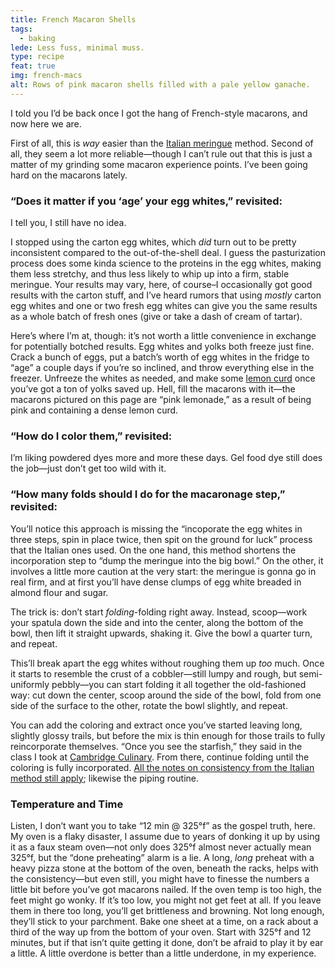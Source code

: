 ```yaml
---
title: French Macaron Shells
tags:
  - baking
lede: Less fuss, minimal muss.
type: recipe
feat: true
img: french-macs
alt: Rows of pink macaron shells filled with a pale yellow ganache.
---
```


I told you I’d be back once I got the hang of French-style macarons, and now here we are.

First of all, this is _way_ easier than the [Italian meringue](/recipes/italian-macarons/) method. Second of all, they seem a lot more reliable—though I can’t rule out that this is just a matter of my grinding some macaron experience points. I’ve been going hard on the macarons lately.

### “Does it matter if you ‘age’ your egg whites,” revisited:

I tell you, I still have no idea.

I stopped using the carton egg whites, which _did_ turn out to be pretty inconsistent compared to the out-of-the-shell deal. I guess the pasturization process does some kinda science to the proteins in the egg whites, making them less stretchy, and thus less likely to whip up into a firm, stable meringue. Your results may vary, here, of course–I occasionally got good results with the carton stuff, and I’ve heard rumors that using _mostly_ carton egg whites and one or two fresh egg whites can give you the same results as a whole batch of fresh ones (give or take a dash of cream of tartar).

Here’s where I’m at, though: it’s not worth a little convenience in exchange for potentially botched results. Egg whites and yolks both freeze just fine. Crack a bunch of eggs, put a batch’s worth of egg whites in the fridge to “age” a couple days if you’re so inclined, and throw everything else in the freezer. Unfreeze the whites as needed, and make some [lemon curd](http://bravetart.com/recipes/LemonCurdGF) once you’ve got a ton of yolks saved up. Hell, fill the macarons with it—the macarons pictured on this page are “pink lemonade,” as a result of being pink and containing a dense lemon curd.

### “How do I color them,” revisited:

I’m liking powdered dyes more and more these days. Gel food dye still does the job—just don’t get too wild with it.

### “How many folds should I do for the macaronage step,” revisited:

You’ll notice this approach is missing the “incoporate the egg whites in three steps, spin in place twice, then spit on the ground for luck” process that the Italian ones used. On the one hand, this method shortens the incorporation step to “dump the meringue into the big bowl.” On the other, it involves a little more caution at the very start: the meringue is gonna go in real firm, and at first you’ll have dense clumps of egg white breaded in almond flour and sugar.

The trick is: don’t start _folding_-folding right away. Instead, scoop—work your spatula down the side and into the center, along the bottom  of the bowl, then lift it straight upwards, shaking it. Give the bowl a quarter turn, and repeat. 

This’ll break apart the egg whites without roughing them up _too_ much. Once it starts to resemble the crust of a cobbler—still lumpy and rough, but semi-uniformly pebbly—you can start folding it all together the old-fashioned way: cut down the center, scoop around the side of the bowl, fold from one side of the surface to the other, rotate the bowl slightly, and repeat.

You can add the coloring and extract once you’ve started leaving long, slightly glossy trails, but before the mix is thin enough for those trails to fully reincorporate themselves. “Once you see the starfish,” they said in the class I took at [Cambridge Culinary](http://cambridgeculinary.com/). From there, continue folding until the coloring is fully incorporated. [All the notes on consistency from the Italian method still apply](/recipes/italian-macarons/); likewise the piping routine.

### Temperature and Time

Listen, I don’t want you to take “12 min @ 325°f” as the gospel truth, here. My oven is a flaky disaster, I assume due to years of donking it up by using it as a faux steam oven—not only does 325°f almost never actually mean 325°f, but the “done preheating” alarm is a lie. A long, _long_ preheat with a heavy pizza stone at the bottom of the oven, beneath the racks, helps with the consistency—but even still, you might have to finesse the numbers a little bit before you’ve got macarons nailed. If the oven temp is too high, the feet might go wonky. If it’s too low, you might not get feet at all. If you leave them in there too long, you’ll get brittleness and browning. Not long enough, they’ll stick to your parchment. Bake one sheet at a time, on a rack about a third of the way up from the bottom of your oven. Start with 325°f and 12 minutes, but if that isn’t quite getting it done, don’t be afraid to play it by ear a little. A little overdone is better than a little underdone, in my experience.






